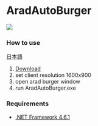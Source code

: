 # AradAutoBurger
[![](https://i.imgur.com/TLxmixg.png)](https://youtu.be/NEn1iSV22go)

### How to use
[日本語](https://arad-blog.tk/posts/309)

1. [Download](https://github.com/aradtamako/AradAutoExpedition/releases)
2. set client resolution 1600x900
3. open arad burger window
4. run AradAutoBurger.exe

### Requirements
- [.NET Framework 4.6.1](https://www.microsoft.com/en-us/download/details.aspx?id=49982)
